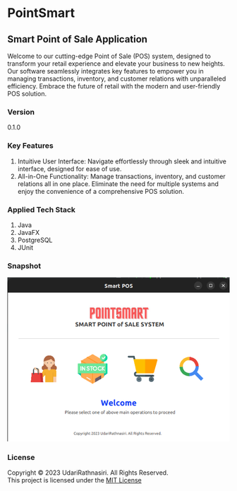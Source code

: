 # PointSmart 
## Smart Point of Sale Application
Welcome to our cutting-edge Point of Sale (POS) system, designed to transform your retail experience and elevate your business to new heights. Our software seamlessly integrates key features to empower you in managing transactions, inventory, and customer relations with unparalleled efficiency. Embrace the future of retail with the modern and user-friendly POS solution.

### Version
0.1.0

### Key Features
1. Intuitive User Interface: 
   Navigate effortlessly through sleek and intuitive interface, designed for ease of use.
2. All-in-One Functionality:
   Manage transactions, inventory, and customer relations all in one place.
   Eliminate the need for multiple systems and enjoy the convenience of a comprehensive POS solution.

### Applied Tech Stack
1. Java
2. JavaFX
3. PostgreSQL
4. JUnit

### Snapshot
![POS snapshot](./src/main/java/images/snapshot.png)

### License
Copyright &copy; 2023 UdariRathnasiri. All Rights Reserved.<br>
This project is licensed under the [MIT License](LICENSE.txt)
